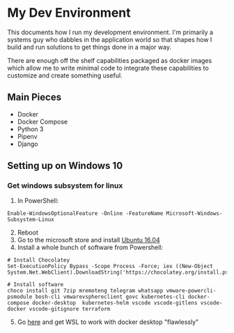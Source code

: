 # My Dev Environment
This documents how I run my development environment. I'm primarily a systems guy who dabbles in the application world so that shapes how I build and run solutions to get things done in a major way. 

There are enough off the shelf capabilities packaged as docker images which allow me to write minimal code to integrate these capabilities to customize and create something useful.

## Main Pieces
- Docker
- Docker Compose
- Python 3
- Pipenv
- Django

## Setting up on Windows 10
### Get windows subsystem for linux

1. In PowerShell:
```
Enable-WindowsOptionalFeature -Online -FeatureName Microsoft-Windows-Subsystem-Linux
```
2. Reboot
3. Go to the microsoft store and install [Ubuntu 16.04](https://www.microsoft.com/store/apps/9pjn388hp8c9)
4. Install a whole bunch of software from Powershell:
```
# Install Chocolatey
Set-ExecutionPolicy Bypass -Scope Process -Force; iex ((New-Object System.Net.WebClient).DownloadString('https://chocolatey.org/install.ps1'))

# Install software
choco install git 7zip mremoteng telegram whatsapp vmware-powercli-psmodule bosh-cli vmwarevsphereclient govc kubernetes-cli docker-compose docker-desktop  kubernetes-helm vscode vscode-gitlens vscode-docker vscode-gitignore terraform
```
5. Go [here](https://nickjanetakis.com/blog/setting-up-docker-for-windows-and-wsl-to-work-flawlessly) and get WSL to work with docker desktop "flawlessly"
